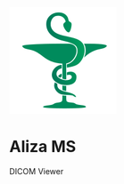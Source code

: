![Aliza MS](alizams/package/archive/install_menu/icons/hicolor/192x192/apps/alizams.png)

Aliza MS
========

DICOM Viewer
